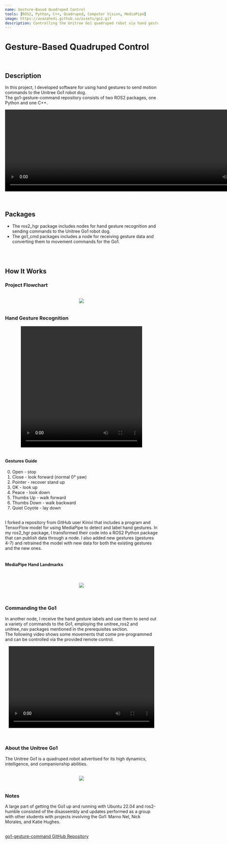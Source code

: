 ```yaml
---
name: Gesture-Based Quadruped Control
tools: [ROS2, Python, C++, Quadruped, Computer Vision, MediaPipe]
image: https://avazahedi.github.io/assets/go1.gif
description: Controlling the Unitree Go1 quadruped robot via hand gestures.
---
```


# Gesture-Based Quadruped Control
<br>

## **Description**
In this project, I developed software for using hand gestures to send motion commands to the Unitree Go1 robot dog.  
The go1-gesture-command repository consists of two ROS2 packages, one Python and one C++. 

<center><video width="845" height="270" controls>
  <source src="https://user-images.githubusercontent.com/39091881/226089569-d1528114-414c-4960-8ec3-f1f7acc11ab2.mp4">
</video></center> 

<br>
<br>

## **Packages**
* The ros2_hgr package includes nodes for hand gesture recognition and sending commands to the Unitree Go1 robot dog.
* The go1_cmd packages includes a node for receiving gesture data and converting them to movement commands for the Go1.

<br>
<br>

## **How It Works**

### Project Flowchart
<br>
<center><img src="{{ site.url }}{{ site.baseurl }}/assets/go1_flowchart.jpg"/></center>
<br>


### Hand Gesture Recognition

<center><video width="400" height="400" controls>
  <source src="https://user-images.githubusercontent.com/39091881/226089470-37c993d5-ed02-45c1-83af-3d6137bb76a5.mp4">
</video></center> 

<br>

#### Gestures Guide
0. Open - stop
1. Close - look forward (normal 0&deg; yaw)
2. Pointer - recover stand up
3. OK - look up
4. Peace - look down
5. Thumbs Up - walk forward
6. Thumbs Down - walk backward
7. Quiet Coyote - lay down

<br>
I forked a repository from GitHub user Kinivi that includes a program and TensorFlow model for using MediaPipe to detect and label hand gestures. In my ros2_hgr package, I transformed their code into a ROS2 Python package that can publish data through a node. I also added new gestures (gestures 4-7) and retrained the model with new data for both the existing gestures and the new ones.  
<br>
<br>

#### MediaPipe Hand Landmarks
<br>
<br>
<center><img src="{{ site.url }}{{ site.baseurl }}/assets/hand_landmarks.png"/></center>
<br>
<br>

### Commanding the Go1

In another node, I receive the hand gesture labels and use them to send out a variety of commands to the Go1, employing the unitree_ros2 and unitree_nav packages mentioned in the prerequisites section.  
The following video shows some movements that come pre-programmed and can be controlled via the provided remote control.  

<center><video width="480" height="270" controls>
  <source src="https://user-images.githubusercontent.com/39091881/226089749-09f4dedc-a96d-4bd7-ac2e-195d2e96af29.mp4">
</video></center> 

<br>
<br>

### About the Unitree Go1
The Unitree Go1 is a quadruped robot advertised for its high dynamics, intelligence, and companionship abilities.  

<br>
<center><img src="{{ site.url }}{{ site.baseurl }}/assets/go1_dancing.gif"/></center>
<br>

### Notes
A large part of getting the Go1 up and running with Ubuntu 22.04 and ros2-humble consisted of the disassembly and updates performed as a group with other students with projects involving the Go1: Marno Nel, Nick Morales, and Katie Hughes.  

<br>
<a href="https://github.com/avazahedi/go1-gesture-command">go1-gesture-command GitHub Repository</a>
